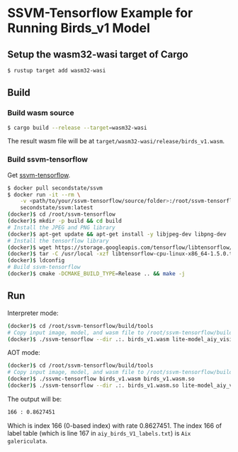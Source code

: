 # SSVM-Tensorflow Example for Running Birds_v1 Model

## Setup the wasm32-wasi target of Cargo

```bash
$ rustup target add wasm32-wasi
```

## Build

### Build wasm source

```bash
$ cargo build --release --target=wasm32-wasi
```

The result wasm file will be at `target/wasm32-wasi/release/birds_v1.wasm`.

### Build ssvm-tensorflow

Get [ssvm-tensorflow](https://github.com/second-state/ssvm-tensorflow).

```bash
$ docker pull secondstate/ssvm
$ docker run -it --rm \
    -v <path/to/your/ssvm-tensorflow/source/folder>:/root/ssvm-tensorflow \
    secondstate/ssvm:latest
(docker)$ cd /root/ssvm-tensorflow
(docker)$ mkdir -p build && cd build
# Install the JPEG and PNG library
(docker)$ apt-get update && apt-get install -y libjpeg-dev libpng-dev
# Install the tensorflow library
(docker)$ wget https://storage.googleapis.com/tensorflow/libtensorflow/libtensorflow-cpu-linux-x86_64-1.5.0.tar.gz
(docker)$ tar -C /usr/local -xzf libtensorflow-cpu-linux-x86_64-1.5.0.tar.gz
(docker)$ ldconfig
# Build ssvm-tensorflow
(docker)$ cmake -DCMAKE_BUILD_TYPE=Release .. && make -j
```

## Run

Interpreter mode:

```bash
(docker)$ cd /root/ssvm-tensorflow/build/tools
# Copy input image, model, and wasm file to /root/ssvm-tensorflow/build/tools
(docker)$ ./ssvm-tensorflow --dir .:. birds_v1.wasm lite-model_aiy_vision_classifier_birds_V1_3.tflite bird.jpg
```

AOT mode:

```bash
(docker)$ cd /root/ssvm-tensorflow/build/tools
# Copy input image, model, and wasm file to /root/ssvm-tensorflow/build/tools
(docker)$ ./ssvmc-tensorflow birds_v1.wasm birds_v1.wasm.so
(docker)$ ./ssvm-tensorflow --dir .:. birds_v1.wasm.so lite-model_aiy_vision_classifier_birds_V1_3.tflite bird.jpg
```

The output will be:
```bash
166 : 0.8627451
```

Which is index 166 (0-based index) with rate 0.8627451.
The index 166 of label table (which is line 167 in `aiy_birds_V1_labels.txt`) is `Aix galericulata`.
